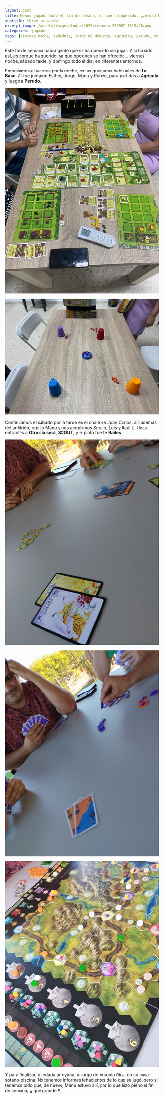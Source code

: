 ```yaml
---
layout: post
title: Hemos jugado todo el fin de semana, el que ha querido, ¿verdad Manu?
subtitle: three in-a-row
excerpt_image: /assets/images/todas/2025/resumen_202507_1819y20.png
categories: jugando
tags: [viernes noche, sabadete, tarde de domingo, agricola, perudo, otro dia sera, scout, railes, arroyo san servan]
---
```


Este fin de semana habrá gente que se ha quedado sin jugar. Y si ha sido así, es porque ha querido, ya que opciones se han ofrecido... viernes noche, sábado tarde, y domingo todo el día; en diferentes entornos.

Empezamos el viernes por la noche, en las quedadas habituales de <b>La Base</b>. Allí se juntaron Esther, Jorge, Manu y Rubén, para partidas a <b>Agricola</b> y luego a <b>Perudo</b>.

![](/assets/images/todas/2025/partida_agricola_20250718.jpg)

![](/assets/images/todas/2025/partida_perudo_20250718.jpg)

Continuamos el sábado por la tarde en el chalé de Juan Carlos; allí además del anfitrión, repitió Manu y nos acoplamos Sergio, Luis y Raúl L. Unos entrantes a <b>Otro día será</b>, <b>SCOUT</b>, y el plato fuerte <b>Raíles</b>

![](/assets/images/todas/2025/partida_otrodiasera_20250719.jpg)

![](/assets/images/todas/2025/partida_scout_20250719.jpg)

![](/assets/images/todas/2025/partida_railes_20250719.jpg)

Y para finalizar, quedada arroyana, a cargo de Antonio Rios, en su casa-sótano-piscina. No tenemos informes fehacientes de lo que se jugó, pero sí tenemos oído que, de nuevo, Manu estuvo allí, por lo que hizo pleno el fin de semana; ¡¡ qué grande !! 
